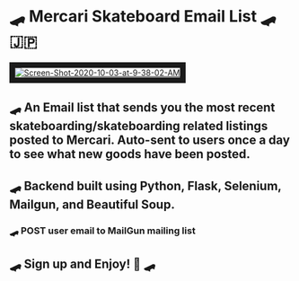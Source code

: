 # 🛹 Mercari Skateboard Email List 🛹 🇯🇵

<a href="https://ibb.co/31KzKTp"><img src="https://i.ibb.co/31KzKTp/Screen-Shot-2020-10-03-at-9-38-02-AM.png" alt="Screen-Shot-2020-10-03-at-9-38-02-AM" border="10"></a>


## 🛹 An Email list that sends you the most recent skateboarding/skateboarding related listings posted to Mercari. Auto-sent to users once a day to see what new goods have been posted.

## 🛹 Backend built using Python, Flask, Selenium, Mailgun, and Beautiful Soup.

### 🛹 POST user email to MailGun mailing list

## 🛹 Sign up and Enjoy! 🥳 🛹



